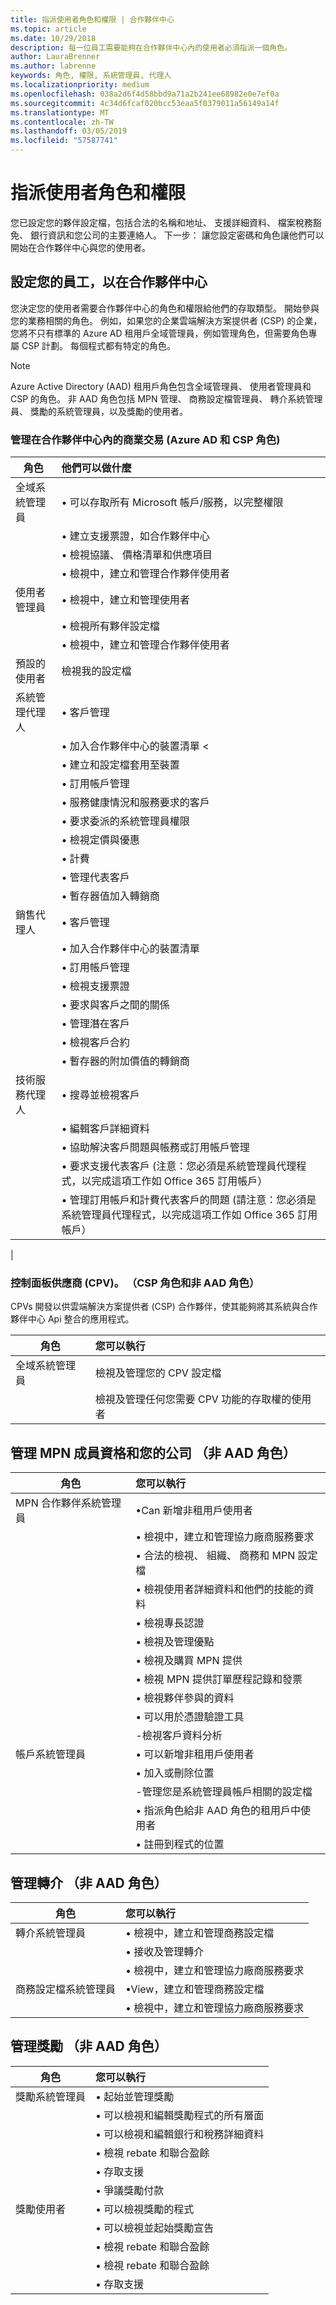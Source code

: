 ```yaml
---
title: 指派使用者角色和權限 | 合作夥伴中心
ms.topic: article
ms.date: 10/29/2018
description: 每一位員工需要能夠在合作夥伴中心內的使用者必須指派一個角色。
author: LauraBrenner
ms.author: labrenne
keywords: 角色, 權限, 系統管理員, 代理人
ms.localizationpriority: medium
ms.openlocfilehash: 038a2d6f4d58bbd9a71a2b241ee68982e0e7ef0a
ms.sourcegitcommit: 4c34d6fcaf020bcc53eaa5f0379011a56149a14f
ms.translationtype: MT
ms.contentlocale: zh-TW
ms.lasthandoff: 03/05/2019
ms.locfileid: "57587741"
---
```

# <a name="assign-users-roles-and-permissions"></a>指派使用者角色和權限


您已設定您的夥伴設定檔，包括合法的名稱和地址、 支援詳細資料、 檔案稅務豁免、 銀行資訊和您公司的主要連絡人。 下一步： 讓您設定密碼和角色讓他們可以開始在合作夥伴中心與您的使用者。

## <a name="set-up-your-employees-to-work-in-partner-center"></a>設定您的員工，以在合作夥伴中心

您決定您的使用者需要合作夥伴中心的角色和權限給他們的存取類型。 開始參與您的業務相關的角色。 例如，如果您的企業雲端解決方案提供者 (CSP) 的企業，您將不只有標準的 Azure AD 租用戶全域管理員，例如管理角色，但需要角色專屬 CSP 計劃。 每個程式都有特定的角色。

>[!Note]
> Azure Active Directory (AAD) 租用戶角色包含全域管理員、 使用者管理員和 CSP 的角色。 非 AAD 角色包括 MPN 管理、 商務設定檔管理員、 轉介系統管理員、 獎勵的系統管理員，以及獎勵的使用者。 

### <a name="manage-commercial-transactions-in-partner-center-azure-ad-and-csp-roles"></a>管理在合作夥伴中心內的商業交易 (Azure AD 和 CSP 角色)

|**角色**|**他們可以做什麼**|
|----------------------------------|:---------------------------------|
|全域系統管理員|• 可以存取所有 Microsoft 帳戶/服務，以完整權限
|      |• 建立支援票證，如合作夥伴中心
||• 檢視協議、 價格清單和供應項目
||• 檢視中，建立和管理合作夥伴使用者|
|使用者管理員   | • 檢視中，建立和管理使用者
||• 檢視所有夥伴設定檔
||• 檢視中，建立和管理合作夥伴使用者  |
|預設的使用者|  檢視我的設定檔   |
|系統管理代理人 | • 客戶管理
||• 加入合作夥伴中心的裝置清單 <
||• 建立和設定檔套用至裝置
||• 訂用帳戶管理
||• 服務健康情況和服務要求的客戶
||• 要求委派的系統管理員權限
||• 檢視定價與優惠
||• 計費
||• 管理代表客戶
||• 暫存器值加入轉銷商|
|銷售代理人 | • 客戶管理
||• 加入合作夥伴中心的裝置清單
||• 訂用帳戶管理
||• 檢視支援票證
||• 要求與客戶之間的關係
||• 管理潛在客戶
||• 檢視客戶合約
||• 暫存器的附加價值的轉銷商|
|技術服務代理人| • 搜尋並檢視客戶
||• 編輯客戶詳細資料
||• 協助解決客戶問題與帳務或訂用帳戶管理
||• 要求支援代表客戶 (注意：您必須是系統管理員代理程式，以完成這項工作如 Office 365 訂用帳戶）
||• 管理訂用帳戶和計費代表客戶的問題 (請注意：您必須是系統管理員代理程式，以完成這項工作如 Office 365 訂用帳戶）|
|
### <a name="control-panel-vendor-cpv-csp-role-and-non-aad-role"></a>控制面板供應商 (CPV)。 （CSP 角色和非 AAD 角色）
CPVs 開發以供雲端解決方案提供者 (CSP) 合作夥伴，使其能夠將其系統與合作夥伴中心 Api 整合的應用程式。 

|**角色**   |**您可以執行**|
|------------------------------|:----------------------------|
|全域系統管理員| 檢視及管理您的 CPV 設定檔|
||檢視及管理任何您需要 CPV 功能的存取權的使用者|

## <a name="manage-mpn-membership-and-your-company-non-aad-roles"></a>管理 MPN 成員資格和您的公司 （非 AAD 角色）

|**角色** | **您可以執行**|
|----------------------------|:----------------------------|
|MPN 合作夥伴系統管理員|•Can 新增非租用戶使用者
||• 檢視中，建立和管理協力廠商服務要求
||• 合法的檢視、 組織、 商務和 MPN 設定檔
||• 檢視使用者詳細資料和他們的技能的資料
||• 檢視專長認證
||• 檢視及管理優點
||• 檢視及購買 MPN 提供
||• 檢視 MPN 提供訂單歷程記錄和發票
||• 檢視夥伴參與的資料
||• 可以用於憑證驗證工具|
||-檢視客戶資料分析
|帳戶系統管理員| • 可以新增非租用戶使用者
||• 加入或刪除位置
||-管理您是系統管理員帳戶相關的設定檔 
||• 指派角色給非 AAD 角色的租用戶中使用者 
||• 註冊到程式的位置

## <a name="manage-referrals-non-aad-roles"></a>管理轉介 （非 AAD 角色）

|**角色**|**您可以執行**|
|-----------------------------|:------------------------|
|轉介系統管理員       |• 檢視中，建立和管理商務設定檔
||• 接收及管理轉介
||• 檢視中，建立和管理協力廠商服務要求|
|商務設定檔系統管理員   |•View，建立和管理商務設定檔 
||• 檢視中，建立和管理協力廠商服務要求|

## <a name="manage-incentives--non-aad-roles"></a>管理獎勵 （非 AAD 角色）

|**角色** | **您可以執行**|
|------------------------------|:-------------------------|
|獎勵系統管理員|• 起始並管理獎勵 
||• 可以檢視和編輯獎勵程式的所有層面
||• 可以檢視和編輯銀行和稅務詳細資料
||• 檢視 rebate 和聯合盈餘
||• 存取支援
||• 爭議獎勵付款|
|獎勵使用者|• 可以檢視獎勵的程式
||• 可以檢視並起始獎勵宣告
||• 檢視 rebate 和聯合盈餘
||• 檢視 rebate 和聯合盈餘
||• 存取支援












